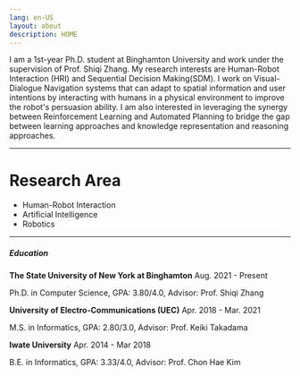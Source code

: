 ```yaml
---
lang: en-US
layout: about
description: HOME
---
```



I am a 1st-year Ph.D. student at Binghamton University and work under the supervision of Prof. Shiqi Zhang.
My research interests are Human-Robot Interaction (HRI) and Sequential Decision Making(SDM). 
I work on Visual-Dialogue Navigation systems that can adapt to spatial information and user intentions by interacting with humans in a
physical environment to improve the robot's persuasion ability. 
I am also interested in leveraging the synergy between Reinforcement Learning and Automated Planning to bridge the gap between learning approaches and knowledge representation and reasoning approaches.

<!--  
I research on a Dialog-Navigation problem. We learned Dialog and Navigation in this cource. Navigation is a combination research on those two conventional research. In our research, we focus on the robot which can convince a human to make a good decision in a scenario where the human and the robot move around and they sometimes conversate. 


As you learned in this cource, dialog is conducted in a loop of human and robot. Navigation is that a robot moves around an environment. In conventional research, dialog took place in a fixed location, and neither a human nor a robot move. Dialog-Navigation is a combination research on those two conventional research. There are two types of researches on Dialog-Navigation. 
-->

----

# Research Area
* Human-Robot Interaction
* Artificial Intelligence
* Robotics

----------

##### Education

**The State University of New York at Binghamton** <span class="tag">Aug. 2021 - Present</span> 

Ph.D. in Computer Science, 
GPA: 3.80/4.0,
Advisor: Prof. Shiqi Zhang

**University of Electro-Communications (UEC)** <span class="tag">Apr. 2018 - Mar. 2021</span> 

M.S. in Informatics, 
GPA: 2.80/3.0, 
Advisor: Prof. Keiki Takadama

**Iwate University** <span class="tag">Apr. 2014 - Mar 2018</span>

B.E. in Informatics, 
GPA: 3.33/4.0, 
Advisor: Prof. Chon Hae Kim
